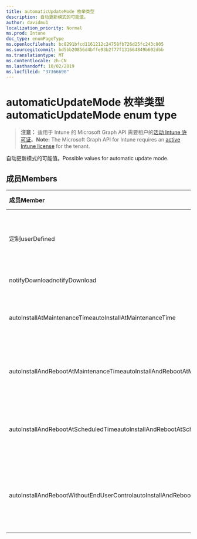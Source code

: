```yaml
---
title: automaticUpdateMode 枚举类型
description: 自动更新模式的可能值。
author: davidmu1
localization_priority: Normal
ms.prod: Intune
doc_type: enumPageType
ms.openlocfilehash: bc8291bfcd1161212c24758fb726d25fc243c805
ms.sourcegitcommit: bd5bb20856d4bffe93b2f77f131664849b602dbb
ms.translationtype: MT
ms.contentlocale: zh-CN
ms.lasthandoff: 10/02/2019
ms.locfileid: "37366690"
---
```

# <a name="automaticupdatemode-enum-type"></a><span data-ttu-id="fa6c7-103">automaticUpdateMode 枚举类型</span><span class="sxs-lookup"><span data-stu-id="fa6c7-103">automaticUpdateMode enum type</span></span>

> <span data-ttu-id="fa6c7-104">**注意：** 适用于 Intune 的 Microsoft Graph API 需要租户的[活动 Intune 许可证](https://go.microsoft.com/fwlink/?linkid=839381)。</span><span class="sxs-lookup"><span data-stu-id="fa6c7-104">**Note:** The Microsoft Graph API for Intune requires an [active Intune license](https://go.microsoft.com/fwlink/?linkid=839381) for the tenant.</span></span>

<span data-ttu-id="fa6c7-105">自动更新模式的可能值。</span><span class="sxs-lookup"><span data-stu-id="fa6c7-105">Possible values for automatic update mode.</span></span>

## <a name="members"></a><span data-ttu-id="fa6c7-106">成员</span><span class="sxs-lookup"><span data-stu-id="fa6c7-106">Members</span></span>
|<span data-ttu-id="fa6c7-107">成员</span><span class="sxs-lookup"><span data-stu-id="fa6c7-107">Member</span></span>|<span data-ttu-id="fa6c7-108">值</span><span class="sxs-lookup"><span data-stu-id="fa6c7-108">Value</span></span>|<span data-ttu-id="fa6c7-109">说明</span><span class="sxs-lookup"><span data-stu-id="fa6c7-109">Description</span></span>|
|:---|:---|:---|
|<span data-ttu-id="fa6c7-110">定制</span><span class="sxs-lookup"><span data-stu-id="fa6c7-110">userDefined</span></span>|<span data-ttu-id="fa6c7-111">0</span><span class="sxs-lookup"><span data-stu-id="fa6c7-111">0</span></span>|<span data-ttu-id="fa6c7-112">用户定义，默认值，无意向。</span><span class="sxs-lookup"><span data-stu-id="fa6c7-112">User Defined, default value, no intent.</span></span>|
|<span data-ttu-id="fa6c7-113">notifyDownload</span><span class="sxs-lookup"><span data-stu-id="fa6c7-113">notifyDownload</span></span>|<span data-ttu-id="fa6c7-114">1</span><span class="sxs-lookup"><span data-stu-id="fa6c7-114">1</span></span>|<span data-ttu-id="fa6c7-115">下载时通知。</span><span class="sxs-lookup"><span data-stu-id="fa6c7-115">Notify on download.</span></span>|
|<span data-ttu-id="fa6c7-116">autoInstallAtMaintenanceTime</span><span class="sxs-lookup"><span data-stu-id="fa6c7-116">autoInstallAtMaintenanceTime</span></span>|<span data-ttu-id="fa6c7-117">双面</span><span class="sxs-lookup"><span data-stu-id="fa6c7-117">2</span></span>|<span data-ttu-id="fa6c7-118">在维护时间自动安装。</span><span class="sxs-lookup"><span data-stu-id="fa6c7-118">Auto-install at maintenance time.</span></span>|
|<span data-ttu-id="fa6c7-119">autoInstallAndRebootAtMaintenanceTime</span><span class="sxs-lookup"><span data-stu-id="fa6c7-119">autoInstallAndRebootAtMaintenanceTime</span></span>|<span data-ttu-id="fa6c7-120">第三章</span><span class="sxs-lookup"><span data-stu-id="fa6c7-120">3</span></span>|<span data-ttu-id="fa6c7-121">在维护时间自动安装和重启。</span><span class="sxs-lookup"><span data-stu-id="fa6c7-121">Auto-install and reboot at maintenance time.</span></span>|
|<span data-ttu-id="fa6c7-122">autoInstallAndRebootAtScheduledTime</span><span class="sxs-lookup"><span data-stu-id="fa6c7-122">autoInstallAndRebootAtScheduledTime</span></span>|<span data-ttu-id="fa6c7-123">4</span><span class="sxs-lookup"><span data-stu-id="fa6c7-123">4</span></span>|<span data-ttu-id="fa6c7-124">在计划的时间自动安装和重启。</span><span class="sxs-lookup"><span data-stu-id="fa6c7-124">Auto-install and reboot at scheduled time.</span></span>|
|<span data-ttu-id="fa6c7-125">autoInstallAndRebootWithoutEndUserControl</span><span class="sxs-lookup"><span data-stu-id="fa6c7-125">autoInstallAndRebootWithoutEndUserControl</span></span>|<span data-ttu-id="fa6c7-126">5</span><span class="sxs-lookup"><span data-stu-id="fa6c7-126">5</span></span>|<span data-ttu-id="fa6c7-127">在没有最终用户控件的情况下自动安装和重启</span><span class="sxs-lookup"><span data-stu-id="fa6c7-127">Auto-install and restart without end-user control</span></span>|





